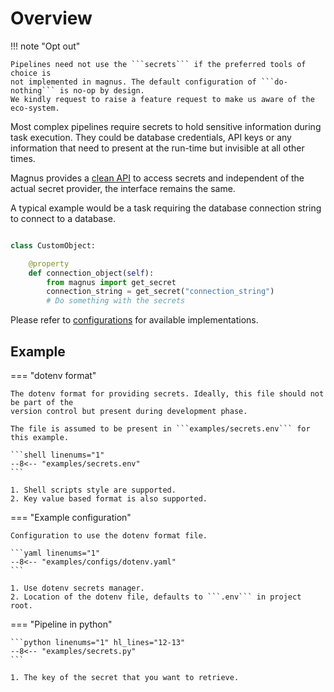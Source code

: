# Overview

!!! note "Opt out"

    Pipelines need not use the ```secrets``` if the preferred tools of choice is
    not implemented in magnus. The default configuration of ```do-nothing``` is no-op by design.
    We kindly request to raise a feature request to make us aware of the eco-system.


Most complex pipelines require secrets to hold sensitive information during task execution.
They could be database credentials, API keys or any information that need to present at
the run-time but invisible at all other times.

Magnus provides a [clean API](../../interactions/#magnus.get_secret) to access secrets
and independent of the actual secret provider, the interface remains the same.

A typical example would be a task requiring the database connection string to connect
to a database.


```python title="Using the secrets API"

class CustomObject:

    @property
    def connection_object(self):
        from magnus import get_secret
        connection_string = get_secret("connection_string")
        # Do something with the secrets
```

Please refer to [configurations](../../configurations/secrets) for available implementations.

## Example

=== "dotenv format"

    The dotenv format for providing secrets. Ideally, this file should not be part of the
    version control but present during development phase.

    The file is assumed to be present in ```examples/secrets.env``` for this example.

    ```shell linenums="1"
    --8<-- "examples/secrets.env"
    ```

    1. Shell scripts style are supported.
    2. Key value based format is also supported.


=== "Example configuration"

    Configuration to use the dotenv format file.

    ```yaml linenums="1"
    --8<-- "examples/configs/dotenv.yaml"
    ```

    1. Use dotenv secrets manager.
    2. Location of the dotenv file, defaults to ```.env``` in project root.


=== "Pipeline in python"

    ```python linenums="1" hl_lines="12-13"
    --8<-- "examples/secrets.py"
    ```

    1. The key of the secret that you want to retrieve.
